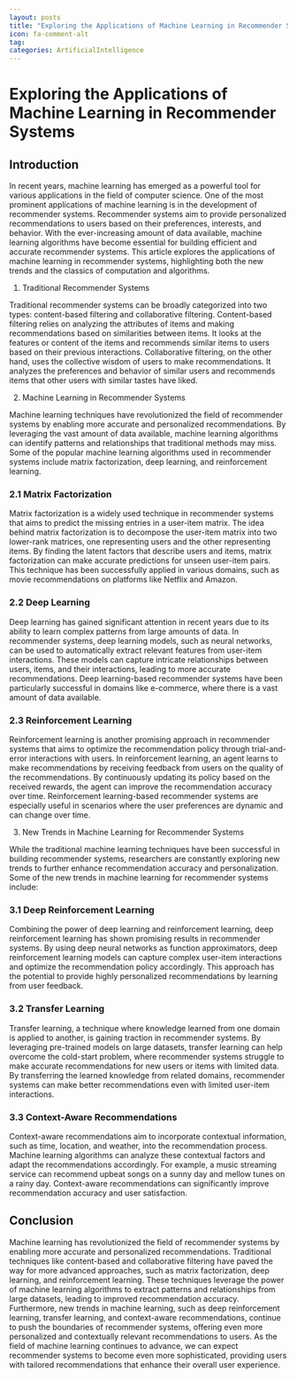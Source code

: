 ```yaml
---
layout: posts
title: "Exploring the Applications of Machine Learning in Recommender Systems"
icon: fa-comment-alt
tag:      
categories: ArtificialIntelligence
---
```



# Exploring the Applications of Machine Learning in Recommender Systems

## Introduction

In recent years, machine learning has emerged as a powerful tool for various applications in the field of computer science. One of the most prominent applications of machine learning is in the development of recommender systems. Recommender systems aim to provide personalized recommendations to users based on their preferences, interests, and behavior. With the ever-increasing amount of data available, machine learning algorithms have become essential for building efficient and accurate recommender systems. This article explores the applications of machine learning in recommender systems, highlighting both the new trends and the classics of computation and algorithms.

1. Traditional Recommender Systems

Traditional recommender systems can be broadly categorized into two types: content-based filtering and collaborative filtering. Content-based filtering relies on analyzing the attributes of items and making recommendations based on similarities between items. It looks at the features or content of the items and recommends similar items to users based on their previous interactions. Collaborative filtering, on the other hand, uses the collective wisdom of users to make recommendations. It analyzes the preferences and behavior of similar users and recommends items that other users with similar tastes have liked.

2. Machine Learning in Recommender Systems

Machine learning techniques have revolutionized the field of recommender systems by enabling more accurate and personalized recommendations. By leveraging the vast amount of data available, machine learning algorithms can identify patterns and relationships that traditional methods may miss. Some of the popular machine learning algorithms used in recommender systems include matrix factorization, deep learning, and reinforcement learning.

### 2.1 Matrix Factorization

Matrix factorization is a widely used technique in recommender systems that aims to predict the missing entries in a user-item matrix. The idea behind matrix factorization is to decompose the user-item matrix into two lower-rank matrices, one representing users and the other representing items. By finding the latent factors that describe users and items, matrix factorization can make accurate predictions for unseen user-item pairs. This technique has been successfully applied in various domains, such as movie recommendations on platforms like Netflix and Amazon.

### 2.2 Deep Learning

Deep learning has gained significant attention in recent years due to its ability to learn complex patterns from large amounts of data. In recommender systems, deep learning models, such as neural networks, can be used to automatically extract relevant features from user-item interactions. These models can capture intricate relationships between users, items, and their interactions, leading to more accurate recommendations. Deep learning-based recommender systems have been particularly successful in domains like e-commerce, where there is a vast amount of data available.

### 2.3 Reinforcement Learning

Reinforcement learning is another promising approach in recommender systems that aims to optimize the recommendation policy through trial-and-error interactions with users. In reinforcement learning, an agent learns to make recommendations by receiving feedback from users on the quality of the recommendations. By continuously updating its policy based on the received rewards, the agent can improve the recommendation accuracy over time. Reinforcement learning-based recommender systems are especially useful in scenarios where the user preferences are dynamic and can change over time.

3. New Trends in Machine Learning for Recommender Systems

While the traditional machine learning techniques have been successful in building recommender systems, researchers are constantly exploring new trends to further enhance recommendation accuracy and personalization. Some of the new trends in machine learning for recommender systems include:

### 3.1 Deep Reinforcement Learning

Combining the power of deep learning and reinforcement learning, deep reinforcement learning has shown promising results in recommender systems. By using deep neural networks as function approximators, deep reinforcement learning models can capture complex user-item interactions and optimize the recommendation policy accordingly. This approach has the potential to provide highly personalized recommendations by learning from user feedback.

### 3.2 Transfer Learning

Transfer learning, a technique where knowledge learned from one domain is applied to another, is gaining traction in recommender systems. By leveraging pre-trained models on large datasets, transfer learning can help overcome the cold-start problem, where recommender systems struggle to make accurate recommendations for new users or items with limited data. By transferring the learned knowledge from related domains, recommender systems can make better recommendations even with limited user-item interactions.

### 3.3 Context-Aware Recommendations

Context-aware recommendations aim to incorporate contextual information, such as time, location, and weather, into the recommendation process. Machine learning algorithms can analyze these contextual factors and adapt the recommendations accordingly. For example, a music streaming service can recommend upbeat songs on a sunny day and mellow tunes on a rainy day. Context-aware recommendations can significantly improve recommendation accuracy and user satisfaction.

## Conclusion

Machine learning has revolutionized the field of recommender systems by enabling more accurate and personalized recommendations. Traditional techniques like content-based and collaborative filtering have paved the way for more advanced approaches, such as matrix factorization, deep learning, and reinforcement learning. These techniques leverage the power of machine learning algorithms to extract patterns and relationships from large datasets, leading to improved recommendation accuracy. Furthermore, new trends in machine learning, such as deep reinforcement learning, transfer learning, and context-aware recommendations, continue to push the boundaries of recommender systems, offering even more personalized and contextually relevant recommendations to users. As the field of machine learning continues to advance, we can expect recommender systems to become even more sophisticated, providing users with tailored recommendations that enhance their overall user experience.
